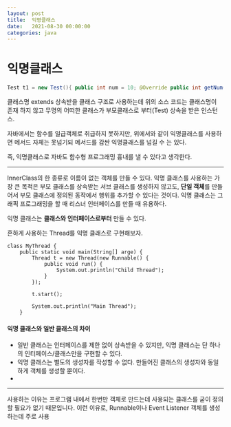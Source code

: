 ```yaml
---
layout: post
title:  익명클래스
date:   2021-08-30 00:00:00
categories: java
---
```


# 익명클래스

```java
Test t1 = new Test(){ public int num = 10; @Override public int getNum(){ return this.num; } };
```

클래스명 extends 상속받을 클래스   구조로 사용하는데 위의 소스 코드는 클래스명이 존재 하지 않고 무명의 어떠한 클래스가 부모클래스로 부터(Test) 상속을 받은 인스턴스.

자바에서는 함수를 일급객체로 취급하지 못하지만, 위에서와 같이 익명클래스를 사용하면 메서드 자체는 못넘기되 메서드를 감싼 익명클래스를 넘길 수 는 있다. 

즉, 익명클래스로 자바도 함수형 프로그래밍 흉내를 낼 수 있다고 생각한다.



---



InnerClass의 한 종류로 이름이 없는 객체를 만들 수 있다. 익명 클래스를 사용하는 가장 큰 목적은 부모 클래스를 상속받는 서브 클래스를 생성하지 않고도, **단일 객체**를 만들어서 부모 클래스에 정의된 동작에서 행위를 추가할 수 있다는 것이다. 익명 클래스는 그래픽 프로그래밍을 할 때 리스너 인터페이스를 만들 때 유용하다.

익명 클래스는 **클래스와 인터페이스로부터** 만들 수 있다.



 흔하게 사용하는 Thread를 익명 클래스로 구현해보자.



```
class MyThread {
    public static void main(String[] arge) {
        Thread t = new Thread(new Runnable() {
            public void run() {
                System.out.println("Child Thread");
            }
        });
        
        t.start();
        
        System.out.println("Main Thread");
    }
```



#### 익명 클래스와 일반 클래스의 차이

- 일반 클래스는 인터페이스를 제한 없이 상속받을 수 있지만, 익명 클래스는 단 하나의 인터페이스/클래스만을 구현할 수 있다.
- 익명 클래스는 별도의 생성자를 작성할 수 없다. 만들어진 클래스의 생성자와 동일하게 객체를 생성할 뿐이다.
- 

---

 사용하는 이유는 프로그램 내에서 한번만 객체로 만드는데 사용되는 클래스를 굳이 정의할 필요가 없기 때문입니다. 이런 이유로, Runnable이나 Event Listener 객체를 생성하는데 주로 사용



